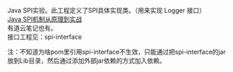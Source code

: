 Java SPI实验。此工程定义了SPI具体实现类。（用来实现 Logger 接口）  
[Java SPI机制从原理到实战](https://segmentfault.com/a/1190000041020216)  
有道云笔记也有。  
接口工程见：spi-interface  

注：不知道为啥pom里引用spi-interface不生效，只能通过把spi-interface的jar放到Lib目录，然后通过添加外部jar依赖的方式加入依赖。
